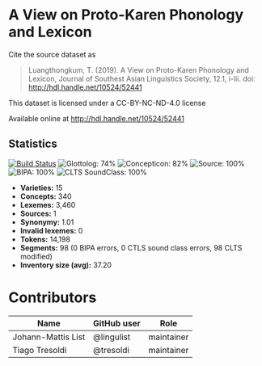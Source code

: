 # A View on Proto-Karen Phonology and Lexicon

Cite the source dataset as

> Luangthongkum, T. (2019). A View on Proto-Karen Phonology and Lexicon, Journal of Southest Asian Linguistics Society, 12.1, i-lii. doi: http://hdl.handle.net/10524/52441

This dataset is licensed under a CC-BY-NC-ND-4.0 license

Available online at http://hdl.handle.net/10524/52441

## Statistics


[![Build Status](https://travis-ci.org/lexibank/luangthongkumkaren.svg?branch=master)](https://travis-ci.org/lexibank/luangthongkumkaren)
![Glottolog: 74%](https://img.shields.io/badge/Glottolog-74%25-yellow.svg "Glottolog: 74%")
![Concepticon: 82%](https://img.shields.io/badge/Concepticon-82%25-yellowgreen.svg "Concepticon: 82%")
![Source: 100%](https://img.shields.io/badge/Source-100%25-brightgreen.svg "Source: 100%")
![BIPA: 100%](https://img.shields.io/badge/BIPA-100%25-brightgreen.svg "BIPA: 100%")
![CLTS SoundClass: 100%](https://img.shields.io/badge/CLTS%20SoundClass-100%25-brightgreen.svg "CLTS SoundClass: 100%")

- **Varieties:** 15
- **Concepts:** 340
- **Lexemes:** 3,460
- **Sources:** 1
- **Synonymy:** 1.01
- **Invalid lexemes:** 0
- **Tokens:** 14,198
- **Segments:** 98 (0 BIPA errors, 0 CTLS sound class errors, 98 CLTS modified)
- **Inventory size (avg):** 37.20

# Contributors

Name | GitHub user | Role
 --- | --- | --- 
Johann-Mattis List | @lingulist | maintainer
Tiago Tresoldi | @tresoldi | maintainer



